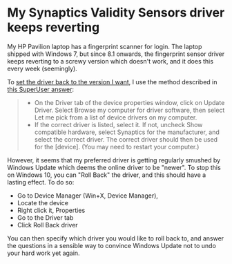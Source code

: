 # My Synaptics Validity Sensors driver keeps reverting

My HP Pavilion laptop has a fingerprint scanner for login. The laptop shipped with Windows 7, but since 8.1 onwards, the fingerprint sensor driver keeps reverting to a screwy version which doesn't work, and it does this every week (seemingly).

To [set the driver back to the version I want][su1], I use the method described in [this SuperUser answer][su1]:

 > * On the Driver tab of the device properties window, click on Update Driver. Select Browse my computer for driver software, then select Let me pick from a list of device drivers on my computer.
 > * If the correct driver is listed, select it. If not, uncheck Show compatible hardware, select Synaptics for the manufacturer, and select the correct driver. The correct driver should then be used for the [device]. (You may need to restart your computer.)

However, it seems that my preferred driver is getting regularly smushed by Windows Update which deems the online driver to be "newer". To stop this on Windows 10, you can "Roll Back" the driver, and this should have a lasting effect. To do so:

 * Go to Device Manager (Win+X, Device Manager),
 * Locate the device
 * Right click it, Properties
 * Go to the Driver tab
 * Click Roll Back driver
 
You can then specify which driver you would like to roll back to, and answer the questions in a sensible way to convince Windows Update not to undo your hard work yet again.

[su1]: http://superuser.com/a/938656/237118